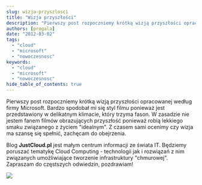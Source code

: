 ```yaml
---
slug: wizja-przyszlosci
title: "Wizja przyszłości"
description: "Pierwszy post rozpoczniemy krótką wizją przyszłości opracowanej według firmy Microsoft. Bardzo spodobał mi się styl filmu ponieważ jest przedstawiony w delikatnym klimacie, który trzyma fason. W zasadzie nie jestem fanem filmów obrazujących przyszłość ponieważ robią lekkiego smaku związanego z życiem "idealnym". Z czasem sami ocenimy czy wizja ma szansę się spełnić, zachęcam do obejrzenia."
authors: [progala]
date: "2012-03-02"
tags: 
  - "cloud"
  - "microsoft"
  - "nowoczesnosc"
keywords:
  - "cloud"
  - "microsoft"
  - "nowoczesnosc"
hide_table_of_contents: true
---
```


Pierwszy post rozpoczniemy krótką wizją przyszłości opracowanej według firmy Microsoft. Bardzo spodobał mi się styl filmu ponieważ jest przedstawiony w delikatnym klimacie, który trzyma fason. W zasadzie nie jestem fanem filmów obrazujących przyszłość ponieważ robią lekkiego smaku związanego z życiem "idealnym". Z czasem sami ocenimy czy wizja ma szansę się spełnić, zachęcam do obejrzenia.

Blog **JustCloud.pl** jest małym centrum informacji ze świata IT. Będziemy poruszać tematykę Cloud Computing - technologii jak i rozwiązań z nim związanych umożliwiające tworzenie infrastruktury "chmurowej". Zapraszam do częstszych odwiedzin, pozdrawiam!

[![](https://img.youtube.com/vi/KytMZOLyF4Q/0.jpg)](https://www.youtube.com/watch?v=KytMZOLyF4Q)